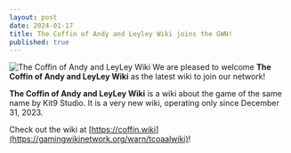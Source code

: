 ```yaml
---
layout: post
date: 2024-01-17
title: The Coffin of Andy and Leyley Wiki joins the GWN!
published: true
---
```

![The Coffin of Andy and LeyLey Wiki]({{site.baseurl}}/images/tcoaalwiki.jpg)
We are pleased to welcome **The Coffin of Andy and LeyLey Wiki** as the latest wiki to join our network!

**The Coffin of Andy and LeyLey Wiki** is a wiki about the game of the same name by Kit9 Studio. It is a very new wiki, operating only since December 31, 2023.

Check out the wiki at [https://coffin.wiki](https://gamingwikinetwork.org/warn/tcoaalwiki)!
